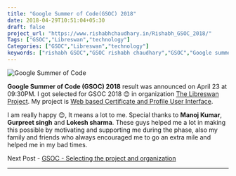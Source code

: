 ```yaml
---
title: "Google Summer of Code(GSOC) 2018"
date: 2018-04-29T10:51:04+05:30
draft: false
project_url: "https://www.rishabhchaudhary.in/Rishabh_GSOC_2018/"
Tags: ["GSOC","Libreswan","technology"]
Categories: ["GSOC","Libreswan","technology"]
keywords: ["rishabh GSOC","GSOC rishabh chaudhary","GSOC","Google summer of code Rishabh"]
---
```


![Google Summer of Code](https://rishabhchaudhary.in/gsoc-logo.svg)


**Google Summer of Code (GSOC) 2018** result was announced on April 23 at 09:30PM.
I got selected for GSOC 2018 😊 in organization [The Libreswan Project](https://libreswan.org/).
My project is [Web based Certificate and Profile User Interface](https://summerofcode.withgoogle.com/projects/#5863013991579648).

I am really happy 😊, It means a lot to me.
Special thanks to **Manoj Kumar**, **Gurpreet singh** and **Lokesh sharma**. These guys helped me a lot in making this possible by motivating and supporting me during the phase, also my family and friends who always encouraged me to go an extra mile and helped me in my bad times.


Next Post - [GSOC - Selecting the project and organization](https://rishabhchaudhary.in/gsoc_selecting_the_project_and_organization/)

___________________________________________
